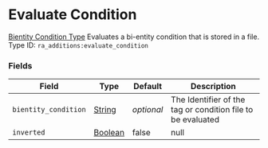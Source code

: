 # Evaluate Condition
[Bientity Condition Type](../bientity_condition_types.md)
Evaluates a bi-entity condition that is stored in a file.
Type ID: `ra_additions:evaluate_condition`
### Fields
Field | Type | Default | Description
------|------|---------|-------------
`bientity_condition` | [String](../data_types/string.md) | _optional_ | The Identifier of the tag or condition file to be evaluated
`inverted` | [Boolean](../data_types/boolean.md) | false | null

